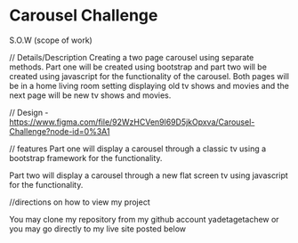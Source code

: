 # Carousel Challenge

S.O.W (scope of work)

// Details/Description
Creating a two page carousel using separate methods. Part one will be created using bootstrap and part two will be created using javascript for the functionality of the carousel. Both pages will be in a home living room setting displaying old tv shows and movies and the next page will be new tv shows and movies.

// Design
-https://www.figma.com/file/92WzHCVen9l69D5jkOpxva/Carousel-Challenge?node-id=0%3A1

// features
Part one will display a carousel through a classic tv using a bootstrap framework for the functionality. 

Part two will display a carousel through a new flat screen tv using javascript for the functionality. 


//directions on how to view my project

You may clone my repository from my github account yadetagetachew or you may go directly to my live site posted below


